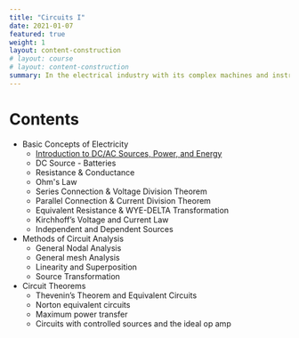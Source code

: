 ```yaml
---
title: "Circuits I"
date: 2021-01-07
featured: true
weight: 1
layout: content-construction
# layout: course
# layout: content-construction
summary: In the electrical industry with its complex machines and instruments, it is easy to be overwhelmed by electrical engineering field and think that everything is complicated and difficult. However, with a strong knowledge of the basic concepts of electricity, it is possible to breakdown complicated systems to a simple, manageable circuit. Thus, in this chapter we will investigate the fundamental concepts, principles, and terminologies involved in electrical circuits.
---
```


# Contents
- Basic Concepts of Electricity
  - [Introduction to DC/AC Sources, Power, and Energy](CIRC1-1.1-introduction-to-dc-ac-sources-power-and-energy)
  - DC Source - Batteries
  - Resistance & Conductance
  - Ohm's Law
  - Series Connection & Voltage Division Theorem
  - Parallel Connection & Current Division Theorem
  - Equivalent Resistance & WYE-DELTA Transformation
  - Kirchhoff’s Voltage and Current Law
  - Independent and Dependent Sources
- Methods of Circuit Analysis
  - General Nodal Analysis
  - General mesh Analysis
  - Linearity and Superposition
  - Source Transformation
- Circuit Theorems
  - Thevenin’s Theorem and Equivalent Circuits
  - Norton equivalent circuits
  - Maximum power transfer
  - Circuits with controlled sources and the ideal op amp
